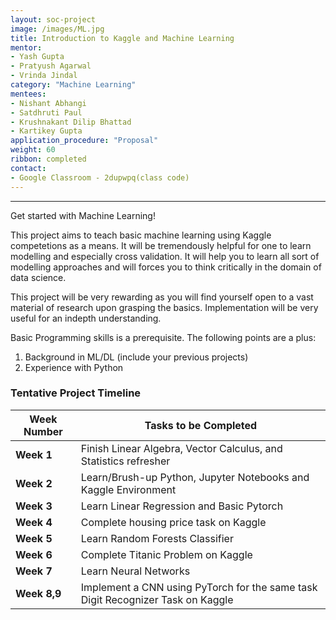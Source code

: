 ```yaml
---
layout: soc-project
image: /images/ML.jpg
title: Introduction to Kaggle and Machine Learning
mentor: 
- Yash Gupta
- Pratyush Agarwal
- Vrinda Jindal
category: "Machine Learning"
mentees:
- Nishant Abhangi
- Satdhruti Paul
- Krushnakant Dilip Bhattad
- Kartikey Gupta
application_procedure: "Proposal"
weight: 60
ribbon: completed
contact:
- Google Classroom - 2dupwpq(class code)
---
```


---

Get started with Machine Learning!

<!--break-->

This project aims to teach basic machine learning using Kaggle competetions as a means. It will be tremendously helpful for one to learn modelling and especially cross validation. It will help you to learn all sort of modelling approaches and will forces you to think critically in the domain of data science.

This project will be very rewarding as you will find yourself open to a vast material of research upon grasping the basics. Implementation will be very useful for an indepth understanding.

Basic Programming skills is a prerequisite.
The following points are a plus:
1) Background in ML/DL (include your previous projects)
2) Experience with Python 
<!--break-->

### Tentative Project Timeline



<!--break-->

|Week Number  | Tasks to be Completed|
|--- | --- | 
|**Week 1** | Finish Linear Algebra, Vector Calculus, and Statistics refresher|
|**Week 2** | Learn/Brush-up Python, Jupyter Notebooks and Kaggle Environment|
|**Week 3** | Learn Linear Regression and  Basic Pytorch|
|**Week 4** | Complete housing price task on Kaggle|
|**Week 5** | Learn Random Forests Classifier|
|**Week 6** | Complete Titanic Problem on Kaggle |
|**Week 7** | Learn Neural Networks |
|**Week 8,9** | Implement a CNN using PyTorch for the same task Digit Recognizer Task on Kaggle|



<!--break-->

